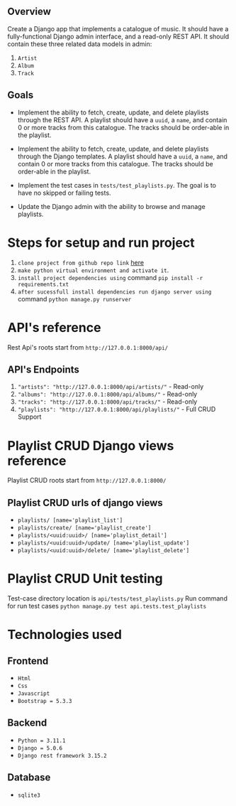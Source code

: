 ## Overview
Create a Django app that implements a catalogue of music. It should have a fully-functional Django 
admin interface, and a read-only REST API. It should contain these three related data models in admin:
1. `Artist`
2. `Album`
3. `Track`
## Goals
* Implement the ability to fetch, create, update, and delete playlists through the REST API. A playlist 
should have a `uuid`, a `name`, and contain 0 or more tracks from this catalogue. The tracks should be 
order-able in the playlist.

* Implement the ability to fetch, create, update, and delete playlists through the Django templates. A 
playlist should have a `uuid`, a `name`, and contain 0 or more tracks from this catalogue. The tracks 
should be order-able in the playlist.

* Implement the test cases in `tests/test_playlists.py`. The goal is to have no skipped or failing tests.
* Update the Django admin with the ability to browse and manage playlists.

# Steps for setup and run project

1. `clone project from github repo link` [here](https://github.com/Mahammadhusain/music_catalogue.git)
2. `make python virtual environment and activate it`.
3. `install project dependencies using` command `pip install -r requirements.txt`
4. `after sucessfull install dependencies run django server using` command `python manage.py runserver`


# API's reference

Rest Api's roots start from `http://127.0.0.1:8000/api/` 
## API's Endpoints

1. `"artists": "http://127.0.0.1:8000/api/artists/"` - Read-only
2. `"albums": "http://127.0.0.1:8000/api/albums/"` - Read-only
3. `"tracks": "http://127.0.0.1:8000/api/tracks/"` - Read-only
4. `"playlists": "http://127.0.0.1:8000/api/playlists/"` - Full CRUD Support



# Playlist CRUD Django views reference

Playlist CRUD roots start from `http://127.0.0.1:8000/`
## Playlist CRUD urls of django views

- `playlists/ [name='playlist_list']`
- `playlists/create/ [name='playlist_create']`
- `playlists/<uuid:uuid>/ [name='playlist_detail']`
- `playlists/<uuid:uuid>/update/ [name='playlist_update']`
- `playlists/<uuid:uuid>/delete/ [name='playlist_delete']` 

# Playlist CRUD Unit testing
Test-case directory location is `api/tests/test_playlists.py`
Run command for run test cases `python manage.py test api.tests.test_playlists`


# Technologies used

## Frontend
- `Html`
- `Css`
- `Javascript`
- `Bootstrap = 5.3.3`

## Backend
- `Python = 3.11.1`
- `Django = 5.0.6`
- `Django rest framework 3.15.2`

## Database
- `sqlite3`
